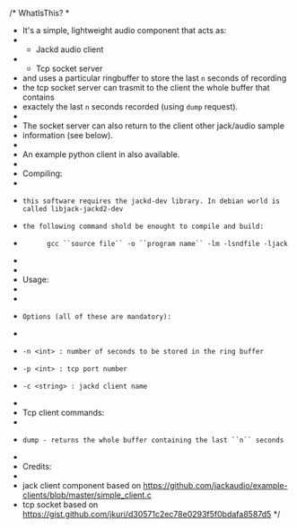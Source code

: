 /* WhatIsThis?
 *
 * It's a simple, lightweight audio component that acts as:
 * - Jackd audio client 
 * - Tcp socket server
 * and uses a particular ringbuffer to store the last ``n`` seconds of recording 
 * the tcp socket server can trasmit to the client the whole buffer that contains
 * exactely the last ``n`` seconds recorded (using ``dump`` request).
 *
 * The socket server can also return to the client other jack/audio sample 
 * information (see below).
 * 
 * An example python client in also available.
 *
 * Compiling:
 *
 *     this software requires the jackd-dev library. In debian world is called libjack-jackd2-dev 
 *     the following command shold be enought to compile and build:
 *           gcc ``source file`` -o ``program name`` -lm -lsndfile -ljack 
 *
 *
 * Usage:
 *     
 *
 *     Options (all of these are mandatory):
 *     
 *     -n <int> : number of seconds to be stored in the ring buffer
 *     -p <int> : tcp port number
 *     -c <string> : jackd client name
 *
 * Tcp client commands:
 *
 *     dump - returns the whole buffer containing the last ``n`` seconds
 *
 * Credits:
 *
 * jack client component based on https://github.com/jackaudio/example-clients/blob/master/simple_client.c
 * tcp socket based on https://gist.github.com/jkuri/d30571c2ec78e0293f5f0bdafa8587d5
 */

